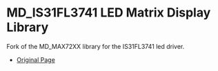# MD_IS31FL3741 LED Matrix Display Library

Fork of the MD_MAX72XX library for the IS31FL3741 led driver.
* [Original Page](https://github.com/MajicDesigns/MD_MAX72XX)


